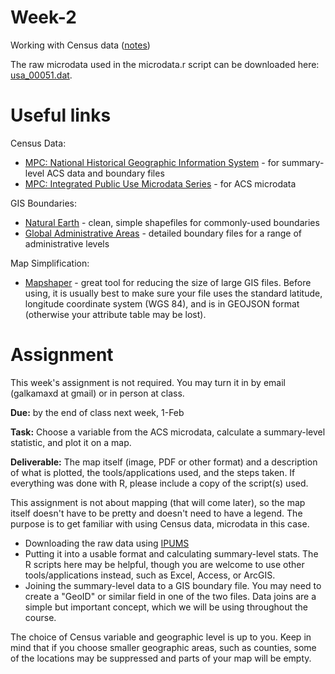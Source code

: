 # Week-2
Working with Census data ([notes](https://github.com/MUSA-620-Fall-2017/Week-2/blob/master/week-2-census-data.pptx))

The raw microdata used in the microdata.r script can be downloaded here: [usa_00051.dat](https://drive.google.com/file/d/0B7vEPueW9lKEdEI5c3JDRVE4WjQ/view?usp=sharing).

# Useful links

Census Data:
- [MPC: National Historical Geographic Information System](http://www.nhgis.org/) - for summary-level ACS data and boundary files
- [MPC: Integrated Public Use Microdata Series](https://usa.ipums.org/usa/) - for ACS microdata

GIS Boundaries:
- [Natural Earth](http://www.naturalearthdata.com/) - clean, simple shapefiles for commonly-used boundaries
- [Global Administrative Areas](http://www.gadm.org/) - detailed boundary files for a range of administrative levels

Map Simplification:
- [Mapshaper](http://www.mapshaper.org/) - great tool for reducing the size of large GIS files. Before using, it is usually best to make sure your file uses the standard latitude, longitude coordinate system (WGS 84), and is in GEOJSON format (otherwise your attribute table may be lost).


# Assignment

This week's assignment is not required. You may turn it in by email (galkamaxd at gmail) or in person at class.

**Due:** by the end of class next week, 1-Feb

**Task:** Choose a variable from the ACS microdata, calculate a summary-level statistic, and plot it on a map. 

**Deliverable:** The map itself (image, PDF or other format) and a description of what is plotted, the tools/applications used, and the steps taken. If everything was done with R, please include a copy of the script(s) used.

This assignment is not about mapping (that will come later), so the map itself doesn't have to be pretty and doesn't need to have a legend. The purpose is to get familiar with using Census data, microdata in this case.
- Downloading the raw data using [IPUMS](https://usa.ipums.org/usa/)
- Putting it into a usable format and calculating summary-level stats. The R scripts here may be helpful, though you are welcome to use other tools/applications instead, such as Excel, Access, or ArcGIS.
- Joining the summary-level data to a GIS boundary file. You may need to create a "GeoID" or similar field in one of the two files. Data joins are a simple but important concept, which we will be using throughout the course.

The choice of Census variable and geographic level is up to you. Keep in mind that if you choose smaller geographic areas, such as counties, some of the locations may be suppressed and parts of your map will be empty.


